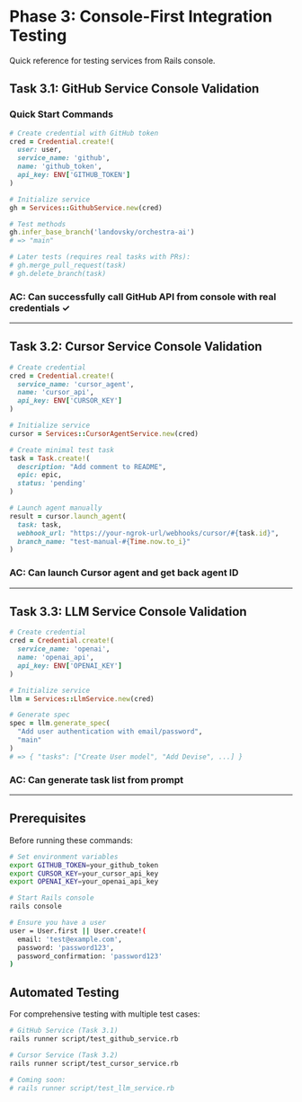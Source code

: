 # Phase 3: Console-First Integration Testing

Quick reference for testing services from Rails console.

## Task 3.1: GitHub Service Console Validation

### Quick Start Commands

```ruby
# Create credential with GitHub token
cred = Credential.create!(
  user: user,
  service_name: 'github',
  name: 'github_token',
  api_key: ENV['GITHUB_TOKEN']
)

# Initialize service
gh = Services::GithubService.new(cred)

# Test methods
gh.infer_base_branch('landovsky/orchestra-ai')
# => "main"

# Later tests (requires real tasks with PRs):
# gh.merge_pull_request(task)
# gh.delete_branch(task)
```

### AC: Can successfully call GitHub API from console with real credentials ✓

---

## Task 3.2: Cursor Service Console Validation

```ruby
# Create credential
cred = Credential.create!(
  service_name: 'cursor_agent',
  name: 'cursor_api',
  api_key: ENV['CURSOR_KEY']
)

# Initialize service
cursor = Services::CursorAgentService.new(cred)

# Create minimal test task
task = Task.create!(
  description: "Add comment to README",
  epic: epic,
  status: 'pending'
)

# Launch agent manually
result = cursor.launch_agent(
  task: task,
  webhook_url: "https://your-ngrok-url/webhooks/cursor/#{task.id}",
  branch_name: "test-manual-#{Time.now.to_i}"
)
```

### AC: Can launch Cursor agent and get back agent ID

---

## Task 3.3: LLM Service Console Validation

```ruby
# Create credential
cred = Credential.create!(
  service_name: 'openai',
  name: 'openai_api',
  api_key: ENV['OPENAI_KEY']
)

# Initialize service
llm = Services::LlmService.new(cred)

# Generate spec
spec = llm.generate_spec(
  "Add user authentication with email/password",
  "main"
)
# => { "tasks": ["Create User model", "Add Devise", ...] }
```

### AC: Can generate task list from prompt

---

## Prerequisites

Before running these commands:

```bash
# Set environment variables
export GITHUB_TOKEN=your_github_token
export CURSOR_KEY=your_cursor_api_key
export OPENAI_KEY=your_openai_api_key

# Start Rails console
rails console

# Ensure you have a user
user = User.first || User.create!(
  email: 'test@example.com',
  password: 'password123',
  password_confirmation: 'password123'
)
```

## Automated Testing

For comprehensive testing with multiple test cases:

```bash
# GitHub Service (Task 3.1)
rails runner script/test_github_service.rb

# Cursor Service (Task 3.2)
rails runner script/test_cursor_service.rb

# Coming soon:
# rails runner script/test_llm_service.rb
```
